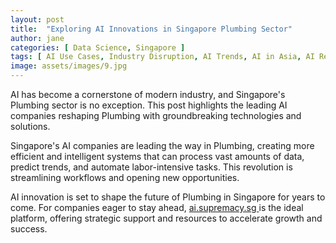 ```yaml
---
layout: post
title:  "Exploring AI Innovations in Singapore Plumbing Sector"
author: jane
categories: [ Data Science, Singapore ]
tags: [ AI Use Cases, Industry Disruption, AI Trends, AI in Asia, AI Revolution ]
image: assets/images/9.jpg
---
```


AI has become a cornerstone of modern industry, and Singapore's Plumbing sector is no exception. This post highlights the leading AI companies reshaping Plumbing with groundbreaking technologies and solutions.

Singapore's AI companies are leading the way in Plumbing, creating more efficient and intelligent systems that can process vast amounts of data, predict trends, and automate labor-intensive tasks. This revolution is streamlining workflows and opening new opportunities.

AI innovation is set to shape the future of Plumbing in Singapore for years to come. For companies eager to stay ahead, <a href="https://ai.supremacy.sg" target="_blank"> ai.supremacy.sg </a> is the ideal platform, offering strategic support and resources to accelerate growth and success.

